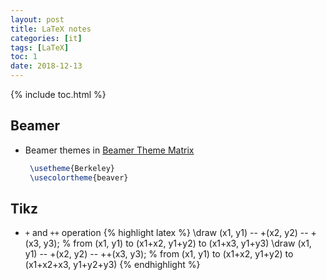 ```yaml
---
layout: post
title: LaTeX notes
categories: [it]
tags: [LaTeX]
toc: 1
date: 2018-12-13
---
```


{% include toc.html %}
## Beamer
- Beamer themes in [Beamer Theme Matrix](https://hartwork.org/beamer-theme-matrix/)
   ```latex
    \usetheme{Berkeley}
    \usecolortheme{beaver}
   ```

## Tikz
- `+` and `++` operation
  {% highlight latex %}
    \draw (x1, y1) -- +(x2, y2) -- +(x3, y3); % from (x1, y1) to (x1+x2, y1+y2) to (x1+x3, y1+y3)
      \draw (x1, y1) -- +(x2, y2) -- ++(x3, y3); % from (x1, y1) to (x1+x2, y1+y2) to (x1+x2+x3, y1+y2+y3)
  {% endhighlight %}
